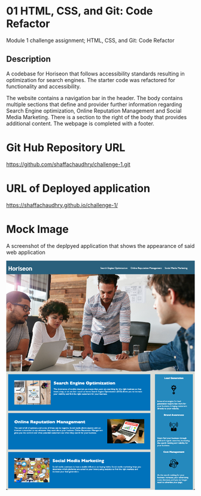 # 01 HTML, CSS, and Git: Code Refactor
Module 1 challenge assignment; HTML, CSS, and Git: Code Refactor
## Description
A codebase for Horiseon that follows accessibility standards resulting in optimization for search engines. The starter code was refactored for functionality and accessibility. 

The website contains a navigation bar in the header. The body contains multiple sections that define and provider further information regarding Search Engine optimization, Online Reputation Management and Social Media Marketing. There is a section to the right of the body that provides additional content. The webpage is completed with a footer. 

# Git Hub Repository URL

https://github.com/shaffachaudhry/challenge-1.git

# URL of Deployed application

https://shaffachaudhry.github.io/challenge-1/

# Mock Image
A screenshot of the deplpyed application that shows the appearance of said web application

![The Horiseon webpage includes a navigation bar, a header image, and cards with text and images at the bottom of the page.](Assets/deployed-application.png)
